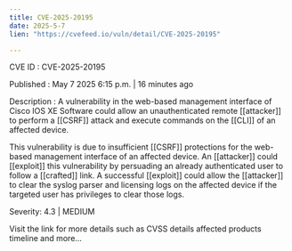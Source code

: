```yaml
---
title: CVE-2025-20195
date: 2025-5-7
lien: "https://cvefeed.io/vuln/detail/CVE-2025-20195"

---
```


CVE ID : CVE-2025-20195

Published :  May 7
2025
6:15 p.m. | 16 minutes ago

Description : A vulnerability in the web-based management interface of Cisco IOS XE Software could allow an unauthenticated
remote  [[attacker]] to perform a  [[CSRF]] attack and execute commands on the  [[CLI]] of an affected device.

 This vulnerability is due to insufficient  [[CSRF]] protections for the web-based management interface of an affected device. An  [[attacker]] could  [[exploit]] this vulnerability by persuading an already authenticated user to follow a  [[crafted]] link. A successful  [[exploit]] could allow the  [[attacker]] to clear the syslog
parser
and licensing logs on the affected device if the targeted user has privileges to clear those logs.

Severity: 4.3 | MEDIUM

Visit the link for more details
such as CVSS details
affected products
timeline
and more...
